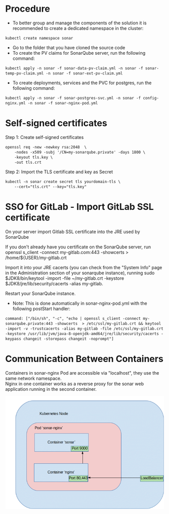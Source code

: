 # Procedure
* To better group and manage the components of the solution it is recommended to create a dedicated namespace in the cluster:
```  
kubectl create namespace sonar
```
* Go to the folder that you have cloned the source code
* To create the PV claims for SonarQube server, run the following command:
```  
kubectl apply -n sonar -f sonar-data-pv-claim.yml -n sonar -f sonar-temp-pv-claim.yml -n sonar -f sonar-ext-pv-claim.yml
```
* To create deployments, services and the PVC for postgres, run the following command: 
```  
kubectl apply -n sonar -f sonar-postgres-svc.yml -n sonar -f config-nginx.yml -n sonar -f sonar-nginx-pod.yml
```

# Self-signed certificates
Step 1: Create self-signed certificates

```  
openssl req -new -newkey rsa:2048  \
    -nodes -x509 -subj '/CN=my-sonarqube.private' -days 1800 \
    -keyout tls.key \
    -out tls.crt
```  

Step 2: Import the TLS certificate and key as Secret

```  
kubectl -n sonar create secret tls yourdomain-tls \
    --cert="tls.crt" --key="tls.key"
```  

# SSO for GitLab - Import GitLab SSL certificate

On your server import Gitlab SSL certificate into the JRE used by SonarQube


If you don't already have you certificate on the SonarQube server, run openssl s_client -connect my-gitlab.com:443 -showcerts > /home/${USER}/my-gitlab.crt

Import it into your JRE cacerts (you can check from the "System Info" page in the Administration section of your sonarqube instance), running sudo $JDK8/bin/keytool -import -file ~/my-gitlab.crt -keystore $JDK8/jre/lib/security/cacerts -alias my-gitlab.

Restart your SonarQube instance.

* Note: This is done automatically in sonar-nginx-pod.yml with the following postStart handler:
 
```
command: ["/bin/sh", "-c", "echo | openssl s_client -connect my-sonarqube.private:443 -showcerts  > /etc/ssl/my-gitlab.crt && keytool -import -v -trustcacerts -alias my-gitlab -file /etc/ssl/my-gitlab.crt -keystore /usr/lib/jvm/java-8-openjdk-amd64/jre/lib/security/cacerts -keypass changeit -storepass changeit -noprompt"]
```
# Communication Between Containers

Containers in sonar-nginx Pod are accessible via "localhost", they use the same network namespace.   
Nginx in one container works as a reverse proxy for the sonar web application running in the second container.

![](sonar-nginx.gif)
